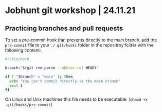 # Jobhunt git workshop | 24.11.21
## Practicing branches and pull requests

To set a pre-commit hook that prevents directly to the main branch, add the `pre-commit` file to your `./.git/hooks` folder in the repositroy folder with the following content:

```bash
#!/bin/bash

branch="$(git rev-parse --abbrev-ref HEAD)"

if [ "$branch" = "main" ]; then
  echo "You can't commit directly to the main branch"
  exit 1
fi
```

On Linux and Unix machines this file needs to be executable. (`chmod +x .git/hooks/pre-commit`)
